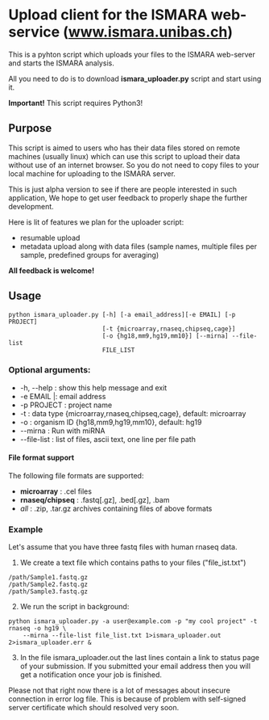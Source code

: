 # Upload client for the ISMARA web-service (www.ismara.unibas.ch)

This is a pyhton script which uploads your files to the ISMARA
web-server and starts the ISMARA analysis.

All you need to do is to download **ismara_uploader.py** script and start using it.

**Important!** This script requires Python3!

## Purpose

This script is aimed to users who has their data files stored on remote machines (usually linux) which can use this script to upload their data without use of an internet browser. So you do not need to copy files to your local machine for uploading to the ISMARA server.

This is just alpha version to see if there are people interested in such application, We hope to get user feedback to properly shape the further development.

Here is lit of features we plan for the uploader script:
* resumable upload
* metadata upload along with data files (sample names, multiple files per sample, predefined groups for averaging)

**All feedback is welcome!**

## Usage

```shell
python ismara_uploader.py [-h] [-a email_address][-e EMAIL] [-p PROJECT]
                          [-t {microarray,rnaseq,chipseq,cage}]
                          [-o {hg18,mm9,hg19,mm10}] [--mirna] --file-list
                          FILE_LIST
```

### Optional arguments:

* -h, --help :  show this help message and exit
* -e EMAIL |: email address
* -p PROJECT : project name
* -t : data type {microarray,rnaseq,chipseq,cage}, default: microarray
* -o : organism ID {hg18,mm9,hg19,mm10}, default: hg19
* --mirna : Run with miRNA
* --file-list : list of files, ascii text, one line per file path

#### File format support
The following file formats are supported:
* **microarray** : .cel files
* **rnaseq/chipseq** : .fastq[.gz], .bed[.gz], .bam
* *all* : .zip, .tar.gz archives containing files of above formats
 

### Example

Let's assume that you have three fastq files with human rnaseq data.
1. We create a text file which contains paths to your files ("file_ist.txt")
```
/path/Sample1.fastq.gz
/path/Sample2.fastq.gz
/path/Sample3.fastq.gz
```

2. We run the script in background:
```shell
python ismara_uploader.py -a user@example.com -p "my cool project" -t rnaseq -o hg19 \
    --mirna --file-list file_list.txt 1>ismara_uploader.out 2>ismara_uploader.err &
```

3. In the file ismara_uploader.out the last lines contain a link to status page of your submission. If you submitted your email address then you will get a notification once your job is finished.

Please not that right now there is a lot of messages about insecure connection in error log file. This is because of problem with self-signed server certificate which should resolved very soon.

